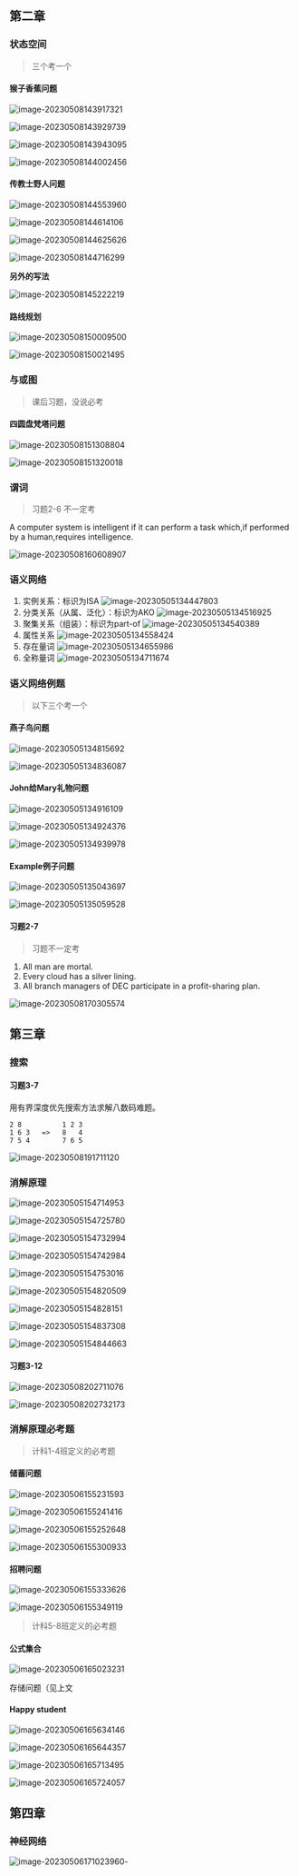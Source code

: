## 第二章

### 状态空间

> 三个考一个

#### 猴子香蕉问题

![image-20230508143917321](AI.assets/image-20230508143917321.png)

![image-20230508143929739](AI.assets/image-20230508143929739.png)

![image-20230508143943095](AI.assets/image-20230508143943095.png)

![image-20230508144002456](AI.assets/image-20230508144002456.png)



#### 传教士野人问题

![image-20230508144553960](AI.assets/image-20230508144553960.png)

![image-20230508144614106](AI.assets/image-20230508144614106.png)

![image-20230508144625626](AI.assets/image-20230508144625626.png)

![image-20230508144716299](AI.assets/image-20230508144716299.png)

**另外的写法**

![image-20230508145222219](AI.assets/image-20230508145222219.png)

#### 路线规划

![image-20230508150009500](AI.assets/image-20230508150009500.png)

![image-20230508150021495](AI.assets/image-20230508150021495.png)



### 与或图

> 课后习题，没说必考

#### 四圆盘梵塔问题

![image-20230508151308804](AI.assets/image-20230508151308804.png)

![image-20230508151320018](AI.assets/image-20230508151320018.png)





### 谓词

> 习题2-6 不一定考

A computer system is intelligent if it can perform a task which,if performed by a human,requires intelligence.

![image-20230508160608907](AI.assets/image-20230508160608907.png)









### 语义网络

1. 实例关系：标识为ISA
   ![image-20230505134447803](/AI.assets/image-20230505134447803.png)
2. 分类关系（从属、泛化）：标识为AKO
   ![image-20230505134516925](/AI.assets/image-20230505134516925.png)
3. 聚集关系（组装）：标识为part-of
   ![image-20230505134540389](/AI.assets/image-20230505134540389.png)
4. 属性关系
   ![image-20230505134558424](/AI.assets/image-20230505134558424.png)
5. 存在量词
   ![image-20230505134655986](/AI.assets/image-20230505134655986.png)
6. 全称量词
   ![image-20230505134711674](/AI.assets/image-20230505134711674.png)

### 语义网络例题

> 以下三个考一个

#### 燕子鸟问题



![image-20230505134815692](/AI.assets/image-20230505134815692.png)

![image-20230505134836087](/AI.assets/image-20230505134836087.png)



#### John给Mary礼物问题

![image-20230505134916109](/AI.assets/image-20230505134916109.png)

![image-20230505134924376](/AI.assets/image-20230505134924376.png)

![image-20230505134939978](/AI.assets/image-20230505134939978.png)



#### Example例子问题

![image-20230505135043697](/AI.assets/image-20230505135043697.png)

![image-20230505135059528](/AI.assets/image-20230505135059528.png)



#### 习题2-7

> 习题不一定考

1. All man are mortal.
2. Every cloud has a silver lining.
3. All branch managers of DEC participate in a profit-sharing plan.

![image-20230508170305574](AI.assets/image-20230508170305574.png)









## 第三章

### 搜索

#### 习题3-7

用有界深度优先搜索方法求解八数码难题。

```
2 8          1 2 3
1 6 3   =>   8   4
7 5 4        7 6 5
```

 ![image-20230508191711120](AI.assets/image-20230508191711120.png)



### 消解原理

![image-20230505154714953](/AI.assets/image-20230505154714953.png)

![image-20230505154725780](/AI.assets/image-20230505154725780.png)

![image-20230505154732994](/AI.assets/image-20230505154732994-16832728535512.png)

![image-20230505154742984](/AI.assets/image-20230505154742984.png)

![image-20230505154753016](/AI.assets/image-20230505154753016.png)

![image-20230505154820509](AI.assets/image-20230505154820509.png)

![image-20230505154828151](AI.assets/image-20230505154828151.png)

![image-20230505154837308](AI.assets/image-20230505154837308.png)

![image-20230505154844663](AI.assets/image-20230505154844663.png)



#### 习题3-12

![image-20230508202711076](AI.assets/image-20230508202711076.png)

![image-20230508202732173](AI.assets/image-20230508202732173.png)



### 消解原理必考题

> 计科1-4班定义的必考题

#### 储蓄问题

![image-20230506155231593](AI.assets/image-20230506155231593.png)

![image-20230506155241416](AI.assets/image-20230506155241416.png)

![image-20230506155252648](AI.assets/image-20230506155252648.png)

![image-20230506155300933](AI.assets/image-20230506155300933.png)



#### 招聘问题

![image-20230506155333626](AI.assets/image-20230506155333626.png)

![image-20230506155349119](AI.assets/image-20230506155349119.png)



> 计科5-8班定义的必考题

#### 公式集合

![image-20230506165023231](AI.assets/image-20230506165023231.png)



存储问题（见上文



#### Happy student



![image-20230506165634146](AI.assets/image-20230506165634146.png)

![image-20230506165644357](AI.assets/image-20230506165644357.png)

![image-20230506165713495](AI.assets/image-20230506165713495.png)

![image-20230506165724057](AI.assets/image-20230506165724057.png)



## 第四章

### 神经网络

![image-20230506171023960](AI.assets/image-20230506171023960.png)- 
